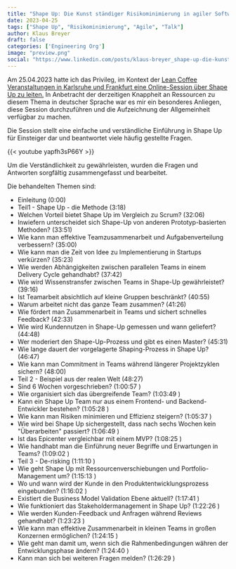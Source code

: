 ```yaml
---
title: "Shape Up: Die Kunst ständiger Risikominimierung in agiler Softwareentwicklung (Talk)"
date: 2023-04-25
tags: ["Shape Up", "Risikominimierung", "Agile", "Talk"]
author: Klaus Breyer
draft: false
categories: ['Engineering Org']
image: "preview.png"
social: "https://www.linkedin.com/posts/klaus-breyer_shape-up-die-kunst-st%C3%A4ndiger-risikominimierung-activity-7064498077511868416-_t9i"
---
```


Am 25.04.2023 hatte ich das Privileg, im Kontext der [Lean Coffee Veranstaltungen in Karlsruhe und Frankfurt eine Online-Session über Shape Up zu leiten.](https://www.meetup.com/de-DE/lean-coffee-karlsruhe-frankfurt/events/292382816/) In Anbetracht der derzeitigen Knappheit an Ressourcen zu diesem Thema in deutscher Sprache war es mir ein besonderes Anliegen, diese Session durchzuführen und die Aufzeichnung der Allgemeinheit verfügbar zu machen.

Die Session stellt eine einfache und verständliche Einführung in Shape Up für Einsteiger dar und beantwortet viele häufig gestellte Fragen.

{{< youtube yapfh3sP66Y >}}

Um die Verständlichkeit zu gewährleisten, wurden die Fragen und Antworten sorgfältig zusammengefasst und bearbeitet.

Die behandelten Themen sind:

- Einleitung  (0:00)
- Teil1 - Shape Up - die Methode (3:18)
- Welchen Vorteil bietet Shape Up im Vergleich zu Scrum? (32:06)
- Inwiefern unterscheidet sich Shape-Up von anderen Prototyp-basierten Methoden? (33:51)
- Wie kann man effektive Teamzusammenarbeit und Aufgabenverteilung verbessern? (35:00)
- Wie kann man die Zeit von Idee zu Implementierung in Startups verkürzen? (35:23)
- Wie werden Abhängigkeiten zwischen parallelen Teams in einem Delivery Cycle gehandhabt? (37:42)
- Wie wird Wissenstransfer zwischen Teams in Shape-Up gewährleistet? (39:16)
- Ist Teamarbeit absichtlich auf kleine Gruppen beschränkt? (40:55)
- Warum arbeitet nicht das ganze Team zusammen? (41:26)
- Wie fördert man Zusammenarbeit in Teams und sichert schnelles Feedback? (42:33)
- Wie wird Kundennutzen in Shape-Up gemessen und wann geliefert? (44:48)
- Wer moderiert den Shape-Up-Prozess und gibt es einen Master? (45:31)
- Wie lange dauert der vorgelagerte Shaping-Prozess in Shape Up? (46:47)
- Wie kann man Commitment in Teams während längerer Projektzyklen sichern? (48:00)
- Teil 2 - Beispiel aus der realen Welt (48:27)
- Sind 6 Wochen vorgeschrieben? (1:00:57 )
- Wie organisiert sich das übergreifende Team? (1:03:49 )
- Kann ein Shape Up Team nur aus einem Frontend- und Backend-Entwickler bestehen? (1:05:28 )
- Wie kann man Risiken minimieren und Effizienz steigern? (1:05:37 )
- Wie wird bei Shape Up sichergestellt, dass nach sechs Wochen kein "Überarbeiten" passiert? (1:06:49 )
- Ist das Epicenter vergleichbar mit einem MVP? (1:08:25 )
- Wie handhabt man die Einführung neuer Begriffe und Erwartungen in Teams? (1:09:02 )
- Teil 3 - De-risking  (1:11:10 )
- Wie geht Shape Up mit Ressourcenverschiebungen und Portfolio-Management um? (1:15:13 )
- Wo und wann wird der Kunde in den Produktentwicklungsprozess eingebunden? (1:16:02 )
- Existiert die Business Model Validation Ebene aktuell? (1:17:41 )
- Wie funktioniert das Stakeholdermanagement in Shape Up? (1:22:26 )
- Wie werden Kunden-Feedback und Anfragen während Reviews gehandhabt? (1:23:23 )
- Wie kann man effektive Zusammenarbeit in kleinen Teams in großen Konzernen ermöglichen? (1:24:15 )
- Wie geht man damit um, wenn sich die Rahmenbedingungen währen der Entwicklungsphase ändern? (1:24:40 )
- Kann man sich bei weiteren Fragen melden? (1:26:29 )
